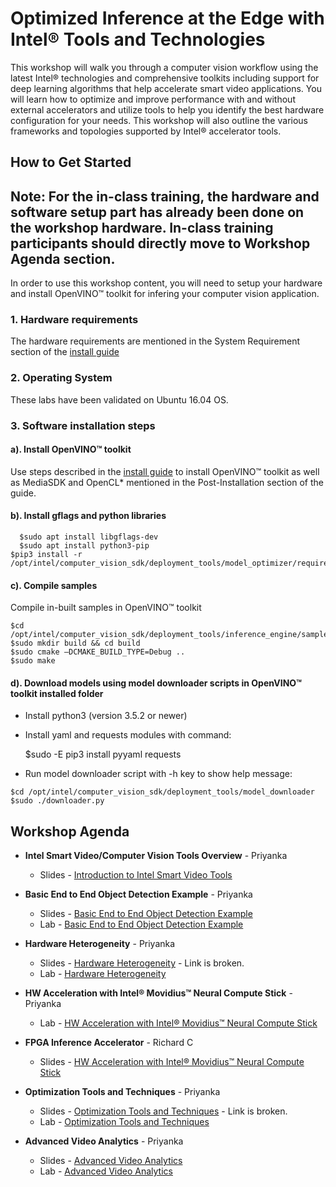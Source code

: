 # Optimized Inference at the Edge with Intel® Tools and Technologies 
This workshop will walk you through a computer vision workflow using the latest Intel® technologies and comprehensive toolkits including support for deep learning algorithms that help accelerate smart video applications. You will learn how to optimize and improve performance with and without external accelerators and utilize tools to help you identify the best hardware configuration for your needs. This workshop will also outline the various frameworks and topologies supported by Intel® accelerator tools. 

## How to Get Started
   
## Note: For the in-class training, the hardware and software setup part has already been done on the workshop hardware. In-class training participants should directly move to Workshop Agenda section. 

In order to use this workshop content, you will need to setup your hardware and install OpenVINO™ toolkit for infering your computer vision application.  
### 1. Hardware requirements
The hardware requirements are mentioned in the System Requirement section of the [install guide](https://software.intel.com/en-us/articles/OpenVINO-Install-Linux)

### 2. Operating System
These labs have been validated on Ubuntu 16.04 OS. 

### 3. Software installation steps
#### a). Install OpenVINO™ toolkit 
Use steps described in the [install guide](https://software.intel.com/en-us/articles/OpenVINO-Install-Linux)
to install OpenVINO™ toolkit as well as MediaSDK and OpenCL* mentioned in the Post-Installation section of the guide. 

#### b). Install gflags and python libraries

	  $sudo apt install libgflags-dev
	  $sudo apt install python3-pip
    $pip3 install -r /opt/intel/computer_vision_sdk/deployment_tools/model_optimizer/requirements_caffe.txt

#### c). Compile samples
Compile in-built samples in OpenVINO™ toolkit 

	$cd /opt/intel/computer_vision_sdk/deployment_tools/inference_engine/samples/
	$sudo mkdir build && cd build
	$sudo cmake –DCMAKE_BUILD_TYPE=Debug ..
	$sudo make  

#### d). Download models using model downloader scripts in OpenVINO™ toolkit installed folder
   - Install python3 (version 3.5.2 or newer) 
   - Install yaml and requests modules with command:

   		$sudo -E pip3 install pyyaml requests
   
   - Run model downloader script with -h key to show help message:
  		
	$cd /opt/intel/computer_vision_sdk/deployment_tools/model_downloader
	$sudo ./downloader.py
		
		
## Workshop Agenda
* **Intel Smart Video/Computer Vision Tools Overview** - Priyanka
  - Slides - [Introduction to Intel Smart Video Tools](./presentations/01-Introduction-to-Intel-Smart-Video-Tools.pptx)

* **Basic End to End Object Detection Example** - Priyanka
  - Slides - [Basic End to End Object Detection Example](./presentations/02-Basic-End-to-End-Object-Detection-Example.pptx)
  - Lab - [Basic End to End Object Detection Example](./object-detection/README.md)

* **Hardware Heterogeneity** - Priyanka
  - Slides - [Hardware Heterogeneity](./presentations/03-Hardware-Heterogeneity.pptx) - Link is broken.
  - Lab - [Hardware Heterogeneity](./hardware-heterogeneity/README.md)

* **HW Acceleration with Intel® Movidius™ Neural Compute Stick** - Priyanka
  - Lab - [HW Acceleration with Intel® Movidius™ Neural Compute Stick](./HW-Acceleration-with-Movidious-NCS/README.md) 
  
* **FPGA Inference Accelerator** - Richard C
  - Slides - [HW Acceleration with Intel® Movidius™ Neural Compute Stick](./presentations/04-HW-Acceleration-with-FPGA.pptx)

* **Optimization Tools and Techniques** - Priyanka
  - Slides - [Optimization Tools and Techniques](./presentations/04_05_Optimization_and_advanced_analytics.pptx) - Link is broken.
  - Lab - [Optimization Tools and Techniques](./optimization-tools-and-techniques/README.md)
  
* **Advanced Video Analytics** - Priyanka
  - Slides - [Advanced Video Analytics](./presentations/04_05_Optimization_and_advanced_analytics.pptx)
  - Lab - [Advanced Video Analytics](./advanced-video-analytics/README.md)
